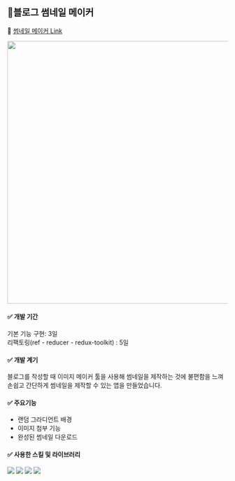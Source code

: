 ## 🎨블로그 썸네일 메이커 <br />
🚀 [썸네일 메이커 Link](https://young-yoii.github.io/thumbnail-maker/)

<img src="https://user-images.githubusercontent.com/108056754/215484034-8d5b27bd-0988-4ae9-9649-646d9201ea66.gif" width="600px">

#### ✅ 개발 기간 <br />
기본 기능 구현: 3일 <br />
리팩토링(ref - reducer - redux-toolkit) : 5일

#### ✅ 개발 계기 <br />
블로그를 작성할 때 이미지 메이커 툴을 사용해 썸네일을 제작하는 것에 불편함을 느껴 <br />
손쉽고 간단하게 썸네일을 제작할 수 있는 앱을 만들었습니다. <br />

#### ✅ 주요기능
- 랜덤 그라디언트 배경
- 이미지 첨부 기능
- 완성된 썸네일 다운로드

#### ✅ 사용한 스킬 및 라이브러리
<img src="https://img.shields.io/badge/typescript-3178C6?style=for-the-badge&logo=typescript&logoColor=white">
<img src="https://img.shields.io/badge/react-61DAFB?style=for-the-badge&logo=react&logoColor=white">
<img src="https://img.shields.io/badge/styledcomponents-DB7093?style=for-the-badge&logo=styled-components&logoColor=white">
<img src="https://img.shields.io/badge/reduxtoolkit-764ABC?style=for-the-badge&logo=Redux&logoColor=white">
